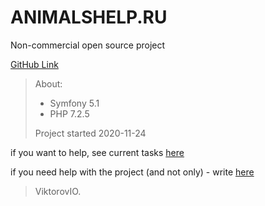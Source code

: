 # ANIMALSHELP.RU
Non-commercial open source project

[GitHub Link](http://github.com/ViktorovIO/animalshelp.ru)

>About:
>- Symfony 5.1
>- PHP 7.2.5
>
>Project started 2020-11-24

if you want to help, see current tasks [here](https://github.com/ViktorovIO/animalshelp.ru/projects/1)

if you need help with the project (and not only) - write [here](viktorovio@mail.ru)

> ViktorovIO.